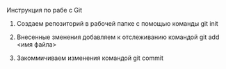 Инструкция по рабе с Git

1. Создаем репозиторий в рабочей папке с помощью команды
 git init

 2. Внесенные зменения добавляем к отслеживанию командой
 git add <имя файла>

 3. Закоммичиваем изменения командой
 git commit
